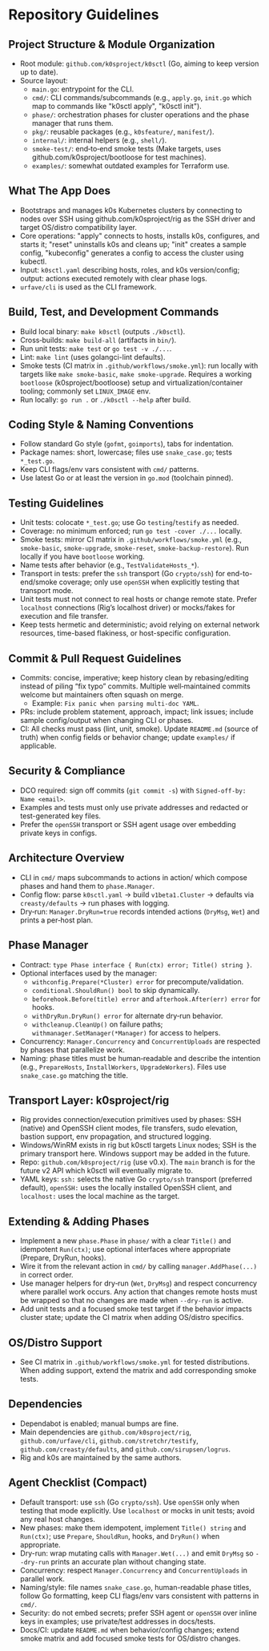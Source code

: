 # Repository Guidelines

## Project Structure & Module Organization
- Root module: `github.com/k0sproject/k0sctl` (Go, aiming to keep version up to date).
- Source layout:
  - `main.go`: entrypoint for the CLI.
  - `cmd/`: CLI commands/subcommands (e.g., `apply.go`, `init.go` which map to commands like "k0sctl apply", "k0sctl init").
  - `phase/`: orchestration phases for cluster operations and the phase manager that runs them.
  - `pkg/`: reusable packages (e.g., `k0sfeature/`, `manifest/`).
  - `internal/`: internal helpers (e.g., `shell/`).
  - `smoke-test/`: end‑to‑end smoke tests (Make targets, uses github.com/k0sproject/bootloose for test machines).
  - `examples/`: somewhat outdated examples for Terraform use.

## What The App Does
- Bootstraps and manages k0s Kubernetes clusters by connecting to nodes over SSH using github.com/k0sproject/rig as the SSH driver and target OS/distro compatibility layer.
- Core operations: "apply" connects to hosts, installs k0s, configures, and starts it; "reset" uninstalls k0s and cleans up; "init" creates a sample config, "kubeconfig" generates a config to access the cluster using kubectl.
- Input: `k0sctl.yaml` describing hosts, roles, and k0s version/config; output: actions executed remotely with clear phase logs.
- `urfave/cli` is used as the CLI framework.

## Build, Test, and Development Commands
- Build local binary: `make k0sctl` (outputs `./k0sctl`).
- Cross‑builds: `make build-all` (artifacts in `bin/`).
- Run unit tests: `make test` or `go test -v ./...`.
- Lint: `make lint` (uses golangci-lint defaults).
- Smoke tests (CI matrix in `.github/workflows/smoke.yml`): run locally with targets like `make smoke-basic`, `make smoke-upgrade`. Requires a working `bootloose` (k0sproject/bootloose) setup and virtualization/container tooling; commonly set `LINUX_IMAGE` env.
- Run locally: `go run .` or `./k0sctl --help` after build.

## Coding Style & Naming Conventions
- Follow standard Go style (`gofmt`, `goimports`), tabs for indentation.
- Package names: short, lowercase; files use `snake_case.go`; tests `*_test.go`.
- Keep CLI flags/env vars consistent with `cmd/` patterns.
- Use latest Go or at least the version in `go.mod` (toolchain pinned).

## Testing Guidelines
- Unit tests: colocate `*_test.go`; use Go `testing`/`testify` as needed.
- Coverage: no minimum enforced; run `go test -cover ./...` locally.
- Smoke tests: mirror CI matrix in `.github/workflows/smoke.yml` (e.g., `smoke-basic`, `smoke-upgrade`, `smoke-reset`, `smoke-backup-restore`). Run locally if you have `bootloose` working.
- Name tests after behavior (e.g., `TestValidateHosts_*`).
 - Transport in tests: prefer the `ssh` transport (Go `crypto/ssh`) for end-to-end/smoke coverage; only use `openSSH` when explicitly testing that transport mode.
 - Unit tests must not connect to real hosts or change remote state. Prefer `localhost` connections (Rig’s localhost driver) or mocks/fakes for execution and file transfer.
 - Keep tests hermetic and deterministic; avoid relying on external network resources, time-based flakiness, or host-specific configuration.

## Commit & Pull Request Guidelines
- Commits: concise, imperative; keep history clean by rebasing/editing instead of piling “fix typo” commits. Multiple well‑maintained commits welcome but maintainers often squash on merge.
  - Example: `Fix panic when parsing multi-doc YAML`.
- PRs: include problem statement, approach, impact; link issues; include sample config/output when changing CLI or phases.
- CI: All checks must pass (lint, unit, smoke). Update `README.md` (source of truth) when config fields or behavior change; update `examples/` if applicable.

## Security & Compliance
- DCO required: sign off commits (`git commit -s`) with `Signed-off-by: Name <email>`.
- Examples and tests must only use private addresses and redacted or test-generated key files.
- Prefer the `openSSH` transport or SSH agent usage over embedding private keys in configs.

## Architecture Overview
- CLI in `cmd/` maps subcommands to actions in action/ which compose phases and hand them to `phase.Manager`.
- Config flow: parse `k0sctl.yaml` → build `v1beta1.Cluster` → defaults via `creasty/defaults` → run phases with logging.
- Dry‑run: `Manager.DryRun=true` records intended actions (`DryMsg`, `Wet`) and prints a per‑host plan.

## Phase Manager
- Contract: `type Phase interface { Run(ctx) error; Title() string }`.
- Optional interfaces used by the manager:
  - `withconfig.Prepare(*Cluster) error` for precompute/validation.
  - `conditional.ShouldRun() bool` to skip dynamically.
  - `beforehook.Before(title) error` and `afterhook.After(err) error` for hooks.
  - `withDryRun.DryRun() error` for alternate dry‑run behavior.
  - `withcleanup.CleanUp()` on failure paths; `withmanager.SetManager(*Manager)` for access to helpers.
- Concurrency: `Manager.Concurrency` and `ConcurrentUploads` are respected by phases that parallelize work.
- Naming: phase titles must be human‑readable and describe the intention (e.g., `PrepareHosts`, `InstallWorkers`, `UpgradeWorkers`). Files use `snake_case.go` matching the title.

## Transport Layer: k0sproject/rig
- Rig provides connection/execution primitives used by phases: SSH (native) and OpenSSH client modes, file transfers, sudo elevation, bastion support, env propagation, and structured logging.
- Windows/WinRM exists in rig but k0sctl targets Linux nodes; SSH is the primary transport here. Windows support may be added in the future.
- Repo: `github.com/k0sproject/rig` (use v0.x). The `main` branch is for the future v2 API which k0sctl will eventually migrate to.
 - YAML keys: `ssh:` selects the native Go `crypto/ssh` transport (preferred default), `openSSH:` uses the locally installed OpenSSH client, and `localhost:` uses the local machine as the target.

## Extending & Adding Phases
- Implement a new `phase.Phase` in `phase/` with a clear `Title()` and idempotent `Run(ctx)`; use optional interfaces where appropriate (Prepare, DryRun, hooks).
- Wire it from the relevant action in `cmd/` by calling `manager.AddPhase(...)` in correct order.
- Use manager helpers for dry‑run (`Wet`, `DryMsg`) and respect concurrency where parallel work occurs. Any action that changes remote hosts must be wrapped so that no changes are made when `--dry-run` is active.
- Add unit tests and a focused smoke test target if the behavior impacts cluster state; update the CI matrix when adding OS/distro specifics.

## OS/Distro Support
- See CI matrix in `.github/workflows/smoke.yml` for tested distributions. When adding support, extend the matrix and add corresponding smoke tests.

## Dependencies
- Dependabot is enabled; manual bumps are fine.
- Main dependencies are `github.com/k0sproject/rig`, `github.com/urfave/cli`, `github.com/stretchr/testify`, `github.com/creasty/defaults`, and `github.com/sirupsen/logrus`.
- Rig and k0s are maintained by the same authors.

## Agent Checklist (Compact)
- Default transport: use `ssh` (Go `crypto/ssh`). Use `openSSH` only when testing that mode explicitly. Use `localhost` or mocks in unit tests; avoid any real host changes.
- New phases: make them idempotent, implement `Title() string` and `Run(ctx)`; use `Prepare`, `ShouldRun`, hooks, and `DryRun()` when appropriate.
- Dry-run: wrap mutating calls with `Manager.Wet(...)` and emit `DryMsg` so `--dry-run` prints an accurate plan without changing state.
- Concurrency: respect `Manager.Concurrency` and `ConcurrentUploads` in parallel work.
- Naming/style: file names `snake_case.go`, human-readable phase titles, follow Go formatting, keep CLI flags/env vars consistent with patterns in `cmd/`.
- Security: do not embed secrets; prefer SSH agent or `openSSH` over inline keys in examples; use private/test addresses in docs/tests.
- Docs/CI: update `README.md` when behavior/config changes; extend smoke matrix and add focused smoke tests for OS/distro changes.
